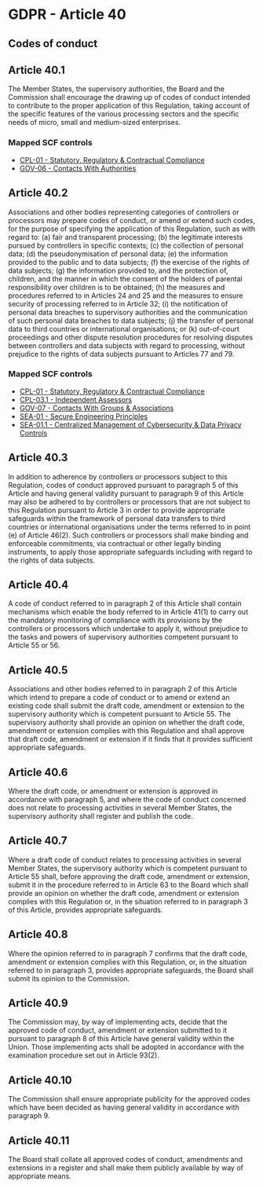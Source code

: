 # GDPR - Article 40
## Codes of conduct

  
## Article 40.1
The Member States, the supervisory authorities, the Board and the Commission shall encourage the drawing up of codes of conduct intended to contribute to the proper application of this Regulation, taking account of the specific features of the various processing sectors and the specific needs of micro, small and medium-sized enterprises.
  
### Mapped SCF controls
- [CPL-01 - Statutory, Regulatory & Contractual Compliance](../scf/cpl-01-statutory,regulatory&contractualcompliance.md)
- [GOV-06 - Contacts With Authorities](../scf/gov-06-contactswithauthorities.md)
  
## Article 40.2
Associations and other bodies representing categories of controllers or processors may prepare codes of conduct, or amend or extend such codes, for the purpose of specifying the application of this Regulation, such as with regard to:
(a) fair and transparent processing;
(b) the legitimate interests pursued by controllers in specific contexts;
(c) the collection of personal data;
(d) the pseudonymisation of personal data;
(e) the information provided to the public and to data subjects;
(f) the exercise of the rights of data subjects;
(g) the information provided to, and the protection of, children, and the manner in which the consent of the holders of parental responsibility over children is to be obtained;
(h) the measures and procedures referred to in Articles 24 and 25 and the measures to ensure security of processing referred to in Article 32;
(i) the notification of personal data breaches to supervisory authorities and the communication of such personal data breaches to data subjects;
(j) the transfer of personal data to third countries or international organisations; or
(k) out-of-court proceedings and other dispute resolution procedures for resolving disputes between controllers and data subjects with regard to processing, without prejudice to the rights of data subjects pursuant to Articles 77 and 79.
  
### Mapped SCF controls
- [CPL-01 - Statutory, Regulatory & Contractual Compliance](../scf/cpl-01-statutory,regulatory&contractualcompliance.md)
- [CPL-03.1 - Independent Assessors](../scf/cpl-031-independentassessors.md)
- [GOV-07 - Contacts With Groups & Associations](../scf/gov-07-contactswithgroups&associations.md)
- [SEA-01 - Secure Engineering Principles](../scf/sea-01-secureengineeringprinciples.md)
- [SEA-01.1 - Centralized Management of Cybersecurity & Data Privacy Controls](../scf/sea-011-centralizedmanagementofcybersecurity&dataprivacycontrols.md)
  
## Article 40.3
In addition to adherence by controllers or processors subject to this Regulation, codes of conduct approved pursuant to paragraph 5 of this Article and having general validity pursuant to paragraph 9 of this Article may also be adhered to by controllers or processors that are not subject to this Regulation pursuant to Article 3 in order to provide appropriate safeguards within the framework of personal data transfers to third countries or international organisations under the terms referred to in point (e)  of Article 46(2). Such controllers or processors shall make binding and enforceable commitments, via contractual or other legally binding instruments, to apply those appropriate safeguards including with regard to the rights of data subjects.
  
## Article 40.4
A code of conduct referred to in paragraph 2 of this Article shall contain mechanisms which enable the body referred to in Article 41(1) to carry out the mandatory monitoring of compliance with its provisions by the controllers or processors which undertake to apply it, without prejudice to the tasks and powers of supervisory authorities competent pursuant to Article 55 or 56.
  
## Article 40.5
Associations and other bodies referred to in paragraph 2 of this Article which intend to prepare a code of conduct or to amend or extend an existing code shall submit the draft code, amendment or extension to the supervisory authority which is competent pursuant to Article 55\. The supervisory authority shall provide an opinion on whether the draft code, amendment or extension complies with this Regulation and shall approve that draft code, amendment or extension if it finds that it provides sufficient appropriate safeguards.
  
## Article 40.6
Where the draft code, or amendment or extension is approved in accordance with paragraph 5, and where the code of conduct concerned does not relate to processing activities in several Member States, the supervisory authority shall register and publish the code.
  
## Article 40.7
Where a draft code of conduct relates to processing activities in several Member States, the supervisory authority which is competent pursuant to Article 55 shall, before approving the draft code, amendment or extension, submit it in the procedure referred to in Article 63 to the Board which shall provide an opinion on whether the draft code, amendment or extension complies with this Regulation or, in the situation referred to in paragraph 3 of this Article, provides appropriate safeguards.
  
## Article 40.8
Where the opinion referred to in paragraph 7 confirms that the draft code, amendment or extension complies with this Regulation, or, in the situation referred to in paragraph 3, provides appropriate safeguards, the Board shall submit its opinion to the Commission.
  
## Article 40.9
The Commission may, by way of implementing acts, decide that the approved code of conduct, amendment or extension submitted to it pursuant to paragraph 8 of this Article have general validity within the Union. Those implementing acts shall be adopted in accordance with the examination procedure set out in Article 93(2).
  
## Article 40.10
The Commission shall ensure appropriate publicity for the approved codes which have been decided as having general validity in accordance with paragraph 9.
  
## Article 40.11
The Board shall collate all approved codes of conduct, amendments and extensions in a register and shall make them publicly available by way of appropriate means.
  